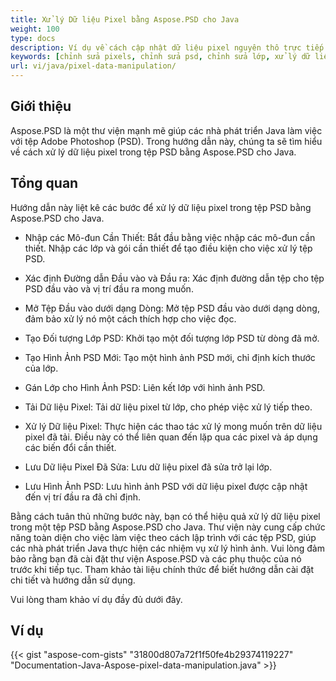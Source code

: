 ```yaml
---
title: Xử lý Dữ liệu Pixel bằng Aspose.PSD cho Java
weight: 100
type: docs
description: Ví dụ về cách cập nhật dữ liệu pixel nguyên thô trực tiếp và nhanh chóng bằng PSD Java API
keywords: [chỉnh sửa pixels, chỉnh sửa psd, chỉnh sửa lớp, xử lý dữ liệu nguyên thô, chỉnh sửa dữ liệu psd, psd api, java, mẫu mã code]
url: vi/java/pixel-data-manipulation/
---
```


## **Giới thiệu**
Aspose.PSD là một thư viện mạnh mẽ giúp các nhà phát triển Java làm việc với tệp Adobe Photoshop (PSD). Trong hướng dẫn này, chúng ta sẽ tìm hiểu về cách xử lý dữ liệu pixel trong tệp PSD bằng Aspose.PSD cho Java.

## **Tổng quan**
Hướng dẫn này liệt kê các bước để xử lý dữ liệu pixel trong tệp PSD bằng Aspose.PSD cho Java.

- Nhập các Mô-đun Cần Thiết: Bắt đầu bằng việc nhập các mô-đun cần thiết. Nhập các lớp và gói cần thiết để tạo điều kiện cho việc xử lý tệp PSD.

- Xác định Đường dẫn Đầu vào và Đầu ra: Xác định đường dẫn tệp cho tệp PSD đầu vào và vị trí đầu ra mong muốn.

- Mở Tệp Đầu vào dưới dạng Dòng: Mở tệp PSD đầu vào dưới dạng dòng, đảm bảo xử lý nó một cách thích hợp cho việc đọc.

- Tạo Đối tượng Lớp PSD: Khởi tạo một đối tượng lớp PSD từ dòng đã mở.

- Tạo Hình Ảnh PSD Mới: Tạo một hình ảnh PSD mới, chỉ định kích thước của lớp.

- Gán Lớp cho Hình Ảnh PSD: Liên kết lớp với hình ảnh PSD.

- Tải Dữ liệu Pixel: Tải dữ liệu pixel từ lớp, cho phép việc xử lý tiếp theo.

- Xử lý Dữ liệu Pixel: Thực hiện các thao tác xử lý mong muốn trên dữ liệu pixel đã tải. Điều này có thể liên quan đến lặp qua các pixel và áp dụng các biến đổi cần thiết.

- Lưu Dữ liệu Pixel Đã Sửa: Lưu dữ liệu pixel đã sửa trở lại lớp.

- Lưu Hình Ảnh PSD: Lưu hình ảnh PSD với dữ liệu pixel được cập nhật đến vị trí đầu ra đã chỉ định.

Bằng cách tuân thủ những bước này, bạn có thể hiệu quả xử lý dữ liệu pixel trong một tệp PSD bằng Aspose.PSD cho Java. Thư viện này cung cấp chức năng toàn diện cho việc làm việc theo cách lập trình với các tệp PSD, giúp các nhà phát triển Java thực hiện các nhiệm vụ xử lý hình ảnh.
Vui lòng đảm bảo rằng bạn đã cài đặt thư viện Aspose.PSD và các phụ thuộc của nó trước khi tiếp tục. Tham khảo tài liệu chính thức để biết hướng dẫn cài đặt chi tiết và hướng dẫn sử dụng.

Vui lòng tham khảo ví dụ đầy đủ dưới đây.

## **Ví dụ**
{{< gist "aspose-com-gists" "31800d807a72f1f50fe4b29374119227" "Documentation-Java-Aspose-pixel-data-manipulation.java" >}}
